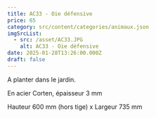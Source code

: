 ```yaml
---
title: AC33 - Oie défensive
price: 65
category: src/content/categories/animaux.json
imgSrcList:
  - src: /asset/AC33.JPG
    alt: AC33 - Oie défensive
date: 2025-01-28T13:26:00.000Z
draft: false
---
```


A planter dans le jardin.

En acier Corten, épaisseur 3 mm

Hauteur 600 mm (hors tige) x Largeur 735 mm
